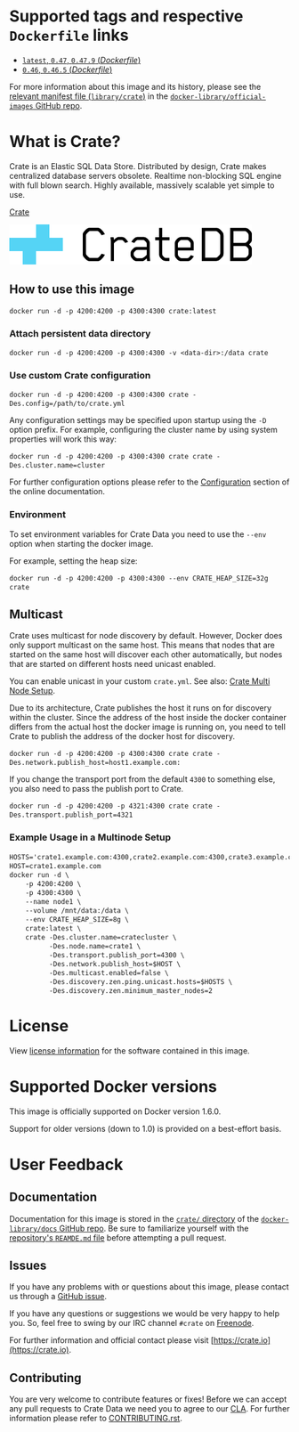 # Supported tags and respective `Dockerfile` links

-	[`latest`, `0.47`, `0.47.9` (*Dockerfile*)](https://github.com/crate/docker-crate/blob/0.47.9/Dockerfile)
-	[`0.46`, `0.46.5` (*Dockerfile*)](https://github.com/crate/docker-crate/blob/0.46.5/Dockerfile)

For more information about this image and its history, please see the [relevant manifest file (`library/crate`)](https://github.com/docker-library/official-images/blob/master/library/crate) in the [`docker-library/official-images` GitHub repo](https://github.com/docker-library/official-images).

# What is Crate?

Crate is an Elastic SQL Data Store. Distributed by design, Crate makes centralized database servers obsolete. Realtime non-blocking SQL engine with full blown search. Highly available, massively scalable yet simple to use.

[Crate](https:/crate.io/)

![logo](https://raw.githubusercontent.com/docker-library/docs/master/crate/logo.png)

## How to use this image

	docker run -d -p 4200:4200 -p 4300:4300 crate:latest

### Attach persistent data directory

	docker run -d -p 4200:4200 -p 4300:4300 -v <data-dir>:/data crate

### Use custom Crate configuration

	docker run -d -p 4200:4200 -p 4300:4300 crate -Des.config=/path/to/crate.yml

Any configuration settings may be specified upon startup using the `-D` option prefix. For example, configuring the cluster name by using system properties will work this way:

	docker run -d -p 4200:4200 -p 4300:4300 crate crate -Des.cluster.name=cluster

For further configuration options please refer to the [Configuration](https://crate.io/docs/stable/configuration.html) section of the online documentation.

### Environment

To set environment variables for Crate Data you need to use the `--env` option when starting the docker image.

For example, setting the heap size:

	docker run -d -p 4200:4200 -p 4300:4300 --env CRATE_HEAP_SIZE=32g crate

## Multicast

Crate uses multicast for node discovery by default. However, Docker does only support multicast on the same host. This means that nodes that are started on the same host will discover each other automatically, but nodes that are started on different hosts need unicast enabled.

You can enable unicast in your custom `crate.yml`. See also: [Crate Multi Node Setup](https://crate.io/docs/en/latest/best_practice/multi_node_setup.html).

Due to its architecture, Crate publishes the host it runs on for discovery within the cluster. Since the address of the host inside the docker container differs from the actual host the docker image is running on, you need to tell Crate to publish the address of the docker host for discovery.

	docker run -d -p 4200:4200 -p 4300:4300 crate crate -Des.network.publish_host=host1.example.com:

If you change the transport port from the default `4300` to something else, you also need to pass the publish port to Crate.

	docker run -d -p 4200:4200 -p 4321:4300 crate crate -Des.transport.publish_port=4321

### Example Usage in a Multinode Setup

	HOSTS='crate1.example.com:4300,crate2.example.com:4300,crate3.example.com:4300'
	HOST=crate1.example.com
	docker run -d \
	    -p 4200:4200 \
	    -p 4300:4300 \
	    --name node1 \
	    --volume /mnt/data:/data \
	    --env CRATE_HEAP_SIZE=8g \
	    crate:latest \
	    crate -Des.cluster.name=cratecluster \
	          -Des.node.name=crate1 \
	          -Des.transport.publish_port=4300 \
	          -Des.network.publish_host=$HOST \
	          -Des.multicast.enabled=false \
	          -Des.discovery.zen.ping.unicast.hosts=$HOSTS \
	          -Des.discovery.zen.minimum_master_nodes=2

# License

View [license information](https://github.com/crate/crate/blob/master/LICENSE.txt) for the software contained in this image.

# Supported Docker versions

This image is officially supported on Docker version 1.6.0.

Support for older versions (down to 1.0) is provided on a best-effort basis.

# User Feedback

## Documentation

Documentation for this image is stored in the [`crate/` directory](https://github.com/docker-library/docs/tree/master/crate) of the [`docker-library/docs` GitHub repo](https://github.com/docker-library/docs). Be sure to familiarize yourself with the [repository's `REAMDE.md` file](https://github.com/docker-library/docs/blob/master/README.md) before attempting a pull request.

## Issues

If you have any problems with or questions about this image, please contact us through a [GitHub issue](https://github.com/crate/docker-crate/issues).

If you have any questions or suggestions we would be very happy to help you. So, feel free to swing by our IRC channel `#crate` on [Freenode](http://freenode.net).

For further information and official contact please visit [https://crate.io](https://crate.io).

## Contributing

You are very welcome to contribute features or fixes! Before we can accept any pull requests to Crate Data we need you to agree to our [CLA](https://crate.io/community/contribute/). For further information please refer to [CONTRIBUTING.rst](https://github.com/crate/crate/blob/master/CONTRIBUTING.rst).
